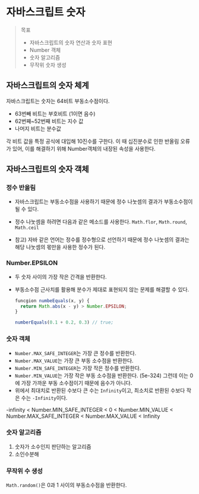 # 자바스크립트 숫자

> 목표
>
> - 자바스크립트의 숫자 연산과 숫자 표현
> - Number 객체
> - 숫자 알고리즘
> - 무작위 숫자 생성

## 자바스크립트의 숫자 체계

자바스크립트는 숫자는 64비트 부동소수점이다.

- 63번빼 비트는 부호비트 (1이면 음수)
- 62번째~52번째 비트는 지수 값
- 나머지 비트는 분수값

각 비트 값을 특정 공식에 대입해 10진수를 구한다. 이 때 십진분수로 인한 반올림 오류가 있어, 이를 해결하기 위해 Number객체의 내장된 속성을 사용한다.

## 자바스크립트의 숫자 객체

### 정수 반올림

- 자바스크립트는 부동소수점을 사용하기 때문에 정수 나눗셈의 결과가 부동소수점이 될 수 있다.
- 정수 나눗셈을 하려면 다음과 같은 메소드를 사용한다. `Math.flor`, `Math.round`, `Math.ceil`

- 참고) 자바 같은 언어는 정수를 정수형으로 선언하기 때문에 정수 나눗셈의 결과는 해당 나눗셈의 몫만을 사용한 정수가 된다.

### Number.EPSILON

- 두 숫자 사이의 가장 작은 간격을 반환한다.
- 부동소수점 근사치를 활용해 분수가 제대로 표현되지 않는 문제를 해결할 수 있다.

  ```js
  funcgion numbeEquals(x, y) {
    return Math.abs(x - y) > Number.EPSILON;
  }

  numberEquals(0.1 + 0.2, 0.3) // true;
  ```

### 숫자 객체

- `Number.MAX_SAFE_INTEGER`는 가장 큰 정수를 반환한다.
- `Number.MAX_VALUE`는 가장 큰 부동 소수점을 반환한다.
- `Number.MIN_SAFE_INTEGER`는 가장 작은 정수를 반환한다.
- `Number.MIN_VALUE`는 가장 작은 부동 소수점을 반환한다. (5e-324) 그런데 이는 0에 가장 가까운 부동 소수점이기 때문에 음수가 아니다.
- 위에서 최대치로 반환된 수보다 큰 수는 `Infinity`이고, 최소치로 반환된 수보다 작은 수는 `-Infinity`이다.

-infinity < Number.MIN_SAFE_INTEGER < 0 < Number.MIN_VALUE < Number.MAX_SAFE_INTEGER < Number.MAX_VALUE < Infinity

### 숫자 알고리즘

1. 숫자가 소수인지 판단하는 알고리즘
2. 소인수분해

### 무작위 수 생성

`Math.random()`은 0과 1 사이의 부동소수점을 반환한다.
